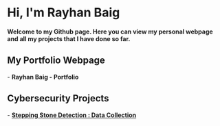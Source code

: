 <!-- ## Hi there 👋 -->
<H1>Hi, I'm Rayhan Baig</H1>
<b>Welcome to my Github page. Here you can view my personal webpage and all my projects that I have done so far.</b>
<H2>My Portfolio Webpage</H2>
- <b>Rayhan Baig - Portfolio</b>
<H2>Cybersecurity Projects</H2>
  - <b><a href="https://github.com/Rayhan2525/SteppingStoneDataColl">Stepping Stone Detection : Data Collection</a></b>

<!--
**Rayhan2525/Rayhan2525** is a ✨ _special_ ✨ repository because its `README.md` (this file) appears on your GitHub profile.

Here are some ideas to get you started:

- 🔭 I’m currently working on ...
- 🌱 I’m currently learning ...
- 👯 I’m looking to collaborate on ...
- 🤔 I’m looking for help with ...
- 💬 Ask me about ...
- 📫 How to reach me: ...
- 😄 Pronouns: ...
- ⚡ Fun fact: ...
-->
